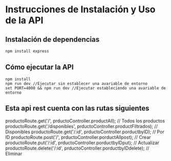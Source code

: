 # Instrucciones de Instalación y Uso de la API

## Instalación de dependencias

```bash
npm install express
```

## Cómo ejecutar la API
    npm install
    npm run dev //Ejecutar sin establecer una avariable de entorno
    set PORT=4000 && npm run dev //Ejecutar estableciendo una avariable de entorno

## Esta api rest cuenta con las rutas siguientes
productoRoute.get('/', prductoController.productAll); // Todos los productos
productoRoute.get('/disponibles', prductoController.productFiltrados); // Disponibles
productoRoute.get('/:id', prductoController.porductbyID); // Por ID
productoRoute.post('/', prductoController.porductAllpost); // Crear
productoRoute.put('/:id', prductoController.porductbyIDput); // Actualizar
productoRoute.delete('/:id', prductoController.porductbyIDdelete); // Eliminar


